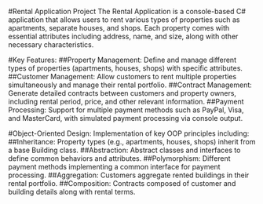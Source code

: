 #Rental Application Project
The Rental Application is a console-based C# application that allows users to rent various types of properties such as apartments, separate houses, and shops. Each property comes with essential attributes including address, name, and size, along with other necessary characteristics.

#Key Features:
##Property Management: Define and manage different types of properties (apartments, houses, shops) with specific attributes.
##Customer Management: Allow customers to rent multiple properties simultaneously and manage their rental portfolio.
##Contract Management: Generate detailed contracts between customers and property owners, including rental period, price, and other relevant information.
##Payment Processing: Support for multiple payment methods such as PayPal, Visa, and MasterCard, with simulated payment processing via console output.


#Object-Oriented Design: Implementation of key OOP principles including:
##Inheritance: Property types (e.g., apartments, houses, shops) inherit from a base Building class.
##Abstraction: Abstract classes and interfaces to define common behaviors and attributes.
##Polymorphism: Different payment methods implementing a common interface for payment processing.
##Aggregation: Customers aggregate rented buildings in their rental portfolio.
##Composition: Contracts composed of customer and building details along with rental terms.

